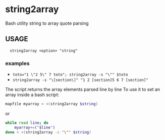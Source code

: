 # string2array
Bash utility string to array quote parsing

## USAGE
      string2array <option> "string"
### examples
* `toto="1 \"2 5\" 7 toto"; string2array -s "\"" $toto`
* `string2array -s "\[section\]" "1 2 [section]5 6 7 [section]"`

The script returns the array elements parsed line by line
To use it to set an array inside a bash script:
```bash
mapfile myarray < <(string2array $string)
```
or
```bash
while read line; do 
    myarray+=("$line")
done < <(string2array -s "\"" $string)
```
